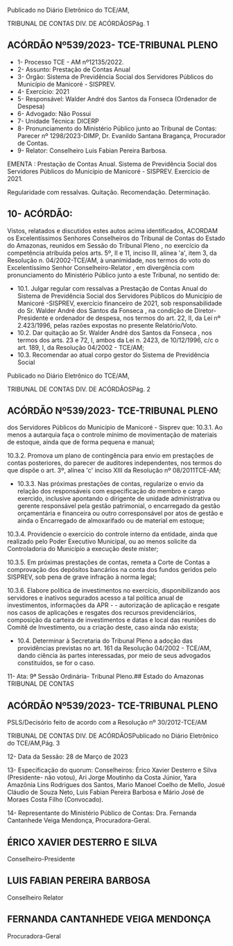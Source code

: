 Publicado  no  Diário  Eletrônico do TCE/AM,

TRIBUNAL DE CONTAS DIV. DE ACÓRDÃOSPág. 1

## ACÓRDÃO Nº539/2023- TCE-TRIBUNAL PLENO

- 1- Processo TCE - AM nº12135/2022.
- 2- Assunto: Prestação de Contas Anual
- 3- Órgão: Sistema  de  Previdência  Social  dos  Servidores  Públicos  do  Município  de Manicoré - SISPREV.
- 4- Exercício: 2021
- 5- Responsável: Walder André dos Santos da Fonseca (Ordenador de Despesa)
- 6- Advogado: Não Possui
- 7- Unidade Técnica: DICERP
- 8- Pronunciamento  do  Ministério  Público  junto  ao  Tribunal  de  Contas: Parecer  nº 1298/2023-DIMP, Dr. Evanildo Santana Bragança, Procurador de Contas.
- 9- Relator: Conselheiro Luis Fabian Pereira Barbosa.

EMENTA :  Prestação  de  Contas  Anual.  Sistema  de Previdência Social dos Servidores Públicos do Município  de  Manicoré  -  SISPREV.  Exercício  de 2021.

Regularidade com ressalvas. Quitação. Recomendação. Determinação.

## 10-  ACÓRDÃO:

Vistos, relatados e discutidos estes autos acima identificados, ACORDAM os Excelentíssimos Senhores Conselheiros do Tribunal de Contas do Estado do Amazonas, reunidos em Sessão do Tribunal Pleno , no exercício da competência atribuída pelos arts. 5º, II e 11, inciso III, alínea 'a', item 3, da Resolução n. 04/2002-TCE/AM, à unanimidade, nos termos do voto do Excelentíssimo Senhor Conselheiro-Relator , em divergência com pronunciamento do Ministério Público junto a este Tribunal, no sentido de:

- 10.1. Julgar  regular  com  ressalvas a Prestação  de  Contas  Anual  do Sistema de Previdência Social dos  Servidores  Públicos  do  Município de Manicoré -SISPREV, exercício financeiro de 2021, sob responsabilidade  do Sr.  Walder  André  dos  Santos  da  Fonseca , na condição  de  Diretor-Presidente  e  ordenador  de  despesa,  nos  termos do art. 22, II, da Lei nº 2.423/1996, pelas razões expostas no presente Relatório/Voto.
- 10.2. Dar  quitação ao Sr. Walder  André  dos  Santos  da  Fonseca ,  nos termos dos arts. 23 e 72, I, ambos da Lei n. 2423, de 10/12/1996, c/c o art. 189, I, da Resolução 04/2002 - TCE/AM;
- 10.3. Recomendar ao atual corpo gestor do Sistema de Previdência Social

Publicado  no  Diário  Eletrônico do TCE/AM,

TRIBUNAL DE CONTAS DIV. DE ACÓRDÃOSPág. 2

## ACÓRDÃO Nº539/2023- TCE-TRIBUNAL PLENO

dos Servidores Públicos do Município de Manicoré - Sisprev que: 10.3.1. Ao  menos  a  autarquia  faça  o  controle  mínimo  de movimentação  de  materiais  de  estoque,  ainda  que  de forma pequena e manual;

10.3.2. Promova  um  plano  de  contingência  para  envio  em prestações de contas posteriores, do parecer de auditores independentes,  nos  termos  do  que  dispõe o  art. 3º, alínea 'c' inciso XIII da Resolução nº 08/2011TCE-AM;

- 10.3.3. Nas próximas prestações de contas, regularize o envio da relação dos responsáveis com  especificação do membro e cargo exercido, inclusive apontando o dirigente de unidade administrativa ou gerente responsável  pela  gestão  patrimonial,  o  encarregado  da gestão orçamentária e financeira ou outro corresponsável por atos de gestão e ainda o Encarregado de almoxarifado ou de material em estoque;

10.3.4. Providencie o exercício do controle interno da entidade, ainda que realizado pelo Poder Executivo Municipal, ou ao menos  solicite da Controladoria do Município a execução deste mister;

10.3.5. Em próximas prestações de contas, remeta a Corte de Contas a comprovação dos depósitos bancários na conta dos  fundos  geridos  pelo  SISPREV,  sob  pena  de  grave infração à norma legal;

10.3.6. Elabore política de investimentos no exercício, disponibilizando aos  servidores e inativos segurados acesso a tal política anual de investimentos, informações da APR - - autorização de aplicação e resgate nos casos de  aplicações  e  resgates  dos  recursos  previdenciários, composição da carteira de investimentos e datas e local das  reuniões  do  Comitê  de  Investimento,  ou  a  criação deste, caso ainda não exista;

- 10.4. Determinar à Secretaria do Tribunal Pleno a adoção das providências previstas no art. 161 da Resolução 04/2002 - TCE/AM, dando ciência às partes interessadas, por meio de seus advogados constituídos, se for o caso.

11-  Ata: 9ª Sessão Ordinária- Tribunal Pleno.## Estado do Amazonas TRIBUNAL DE CONTAS

## ACÓRDÃO Nº539/2023- TCE-TRIBUNAL PLENO

PSLS/Decisório feito de acordo com a Resolução nº 30/2012-TCE/AM

TRIBUNAL DE CONTAS DIV. DE ACÓRDÃOSPublicado  no  Diário  Eletrônico do TCE/AM,Pág. 3

12-  Data da Sessão: 28 de Março de 2023

13-  Especificação do quorum: Conselheiros: Érico Xavier Desterro e Silva (Presidente- não votou), Ari Jorge Moutinho da Costa Júnior, Yara Amazônia Lins Rodrigues dos Santos,  Mario  Manoel  Coelho  de  Mello,  Josué  Cláudio  de  Souza  Neto,  Luis  Fabian Pereira Barbosa e Mário José de Moraes Costa Filho (Convocado).

14-  Representante do Ministério Público de Contas: Dra. Fernanda Cantanhede Veiga Mendonça, Procuradora-Geral.

## ÉRICO XAVIER DESTERRO E SILVA

Conselheiro-Presidente

## LUIS FABIAN PEREIRA BARBOSA

Conselheiro Relator

## FERNANDA CANTANHEDE VEIGA MENDONÇA

Procuradora-Geral